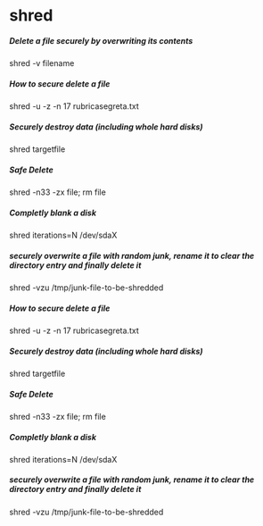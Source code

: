 # shred

##### Delete a file securely by overwriting its contents

   shred  -v filename

##### How to secure delete a file

   shred  -u -z -n 17 rubricasegreta.txt

##### Securely destroy data (including whole hard disks)

   shred  targetfile

##### Safe Delete

   shred  -n33 -zx file; rm file

##### Completly blank a disk

   shred  iterations=N /dev/sdaX

##### securely overwrite a file with random junk, rename it to clear the directory entry and finally delete it

   shred  -vzu /tmp/junk-file-to-be-shredded

##### How to secure delete a file

   shred  -u -z -n 17 rubricasegreta.txt

##### Securely destroy data (including whole hard disks)

   shred  targetfile

##### Safe Delete

   shred  -n33 -zx file; rm file

##### Completly blank a disk

   shred  iterations=N /dev/sdaX

##### securely overwrite a file with random junk, rename it to clear the directory entry and finally delete it

   shred  -vzu /tmp/junk-file-to-be-shredded
